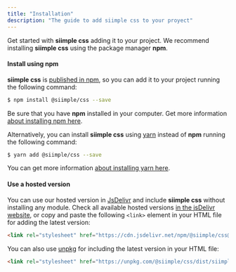 ```yaml
---
title: "Installation"
description: "The guide to add siimple css to your proyect"
--- 
```


Get started with **siimple css** adding it to your project. We recommend installing **siimple css** using the package manager **npm**.

#### Install using npm

**siimple css** is [published in npm](https://www.npmjs.com/package/@siimple/css), so you can add it to your project running the following command:

```bash
$ npm install @siimple/css --save
```

Be sure that you have **npm** installed in your computer. Get more information [about installing npm here](https://docs.npmjs.com/getting-started/installing-node).

Alternatively, you can install **siimple css** using [yarn](https://yarnpkg.com/) instead of **npm** running the following command:

```bash
$ yarn add @siimple/css --save
```

You can get more information [about installing yarn here](https://yarnpkg.com/getting-started).


#### Use a hosted version

You can use our hosted version in [JsDelivr](https://www.jsdelivr.com/) and include **siimple css** without installing any module. 
Check all available hosted versions [in the jsDelivr website](https://www.jsdelivr.com/package/npm/@siimple/css), or copy and paste the following `<link>` element in your HTML file for adding the latest version:

```html
<link rel="stylesheet" href="https://cdn.jsdelivr.net/npm/@siimple/css@{{ package.version }}/dist/siimple.min.css>
```

You can also use [unpkg](https://unpkg.com/) for including the latest version in your HTML file:

```html
<link rel="stylesheet" href="https://unpkg.com/@siimple/css/dist/siimple.min.css" />
```

